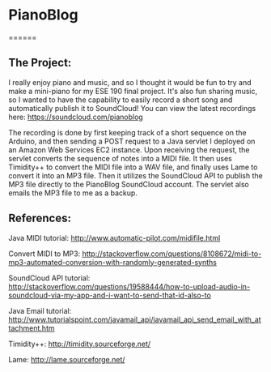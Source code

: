 # PianoBlog
======

## The Project:

I really enjoy piano and music, and so I thought it would be fun to try and make a mini-piano for my ESE 190 final project.  It's also fun sharing music, so I wanted to have the capability to easily record a short song and automatically publish it to SoundCloud!  You can view the latest recordings here: https://soundcloud.com/pianoblog

The recording is done by first keeping track of a short sequence on the Arduino, and then sending a POST request to a Java servlet I deployed on an Amazon Web Services EC2 instance.  Upon receiving the request, the servlet converts the sequence of notes into a MIDI file.  It then uses Timidity++ to convert the MIDI file into a WAV file, and finally uses Lame to convert it into an MP3 file.  Then it utilizes the SoundCloud API to publish the MP3 file directly to the PianoBlog SoundCloud account.  The servlet also emails the MP3 file to me as a backup.

## References:

Java MIDI tutorial:  http://www.automatic-pilot.com/midifile.html

Convert MIDI to MP3:  http://stackoverflow.com/questions/8108672/midi-to-mp3-automated-conversion-with-randomly-generated-synths

SoundCloud API tutorial: http://stackoverflow.com/questions/19588444/how-to-upload-audio-in-soundcloud-via-my-app-and-i-want-to-send-that-id-also-to

Java Email tutorial: http://www.tutorialspoint.com/javamail_api/javamail_api_send_email_with_attachment.htm

Timidity++: http://timidity.sourceforge.net/

Lame: http://lame.sourceforge.net/
